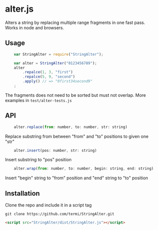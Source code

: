 # alter.js
Alters a string by replacing multiple range fragments in one fast pass.
Works in node and browsers.



## Usage
```javascript
    var StringAlter = require("StringAlter");

    var alter = StringAlter("0123456789");
    alter
    	.repalce(1, 3, "first")
    	.repalce(5, 9, "second")
    	.apply() // => "0first34second9"
    ;
```

The fragments does not need to be sorted but must not overlap. More examples in `test/alter-tests.js`

## API

```javascript
	alter.replace(from: number, to: number, str: string)
```
Replace substring from between "from" and "to" positions to given one "str"

```javascript
	alter.insert(pos: number, str: string)
```
Insert substring to "pos" position

```javascript
	alter.wrap(from: number, to: number, begin: string, end: string)
```
Insert "begin" string to "from" position and "end" string to "to" position


## Installation

Clone the repo and include it in a script tag

    git clone https://github.com/termi/StringAlter.git

```html
<script src="StringAlter/dist/StringAlter.js"></script>
```

